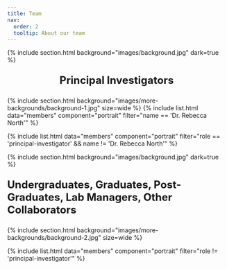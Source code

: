 ```yaml
---
title: Team
nav:
  order: 2
  tooltip: About our team
---
```


{% include section.html background="images/background.jpg" dark=true %}

<p style="display: flex;justify-content: center; font-weight: bold; font-size: 1.5rem">
  Principal Investigators
</p>

{%
  include section.html
  background="images/more-backgrounds/background-1.jpg"
  size=wide
%}
{% include list.html data="members" component="portrait" filter="name == 'Dr. Rebecca North'" %} <!-- Have Rebecca North be first -->

{% include list.html data="members" component="portrait" filter="role == 'principal-investigator' && name != 'Dr. Rebecca North'" %} <!-- Put PI's Next -->

{% include section.html background="images/background.jpg" dark=true %}

<p style="display: flex;justify-content: center; font-weight: bold; font-size: 1.5rem">
  Undergraduates, Graduates, Post-Graduates, Lab Managers, Other Collaborators
</p>

{%
  include section.html
  background="images/more-backgrounds/background-2.jpg"
  size=wide
%}

{% include list.html data="members" component="portrait" filter="role != 'principal-investigator'" %} <!-- Then, everyone else -->